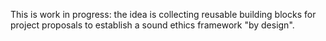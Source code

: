 This is work in progress: the idea is collecting reusable building blocks for project proposals to establish a sound ethics framework "by design". 
